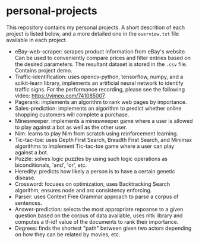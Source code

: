 # personal-projects
This repository contains my personal projects. A short descrition of each project is listed below, and a more detailed one in the `overview.txt` file available in each project. 

- eBay-web-scraper: scrapes product information from eBay's website. Can be used to conveniently compare prices and
filter entries based on the desired parameters. The resultant dataset is stored in the `.csv` file. Contains project demo.
- Traffic-identification: uses opencv-python, tensorflow, numpy, and a scikit-learn library, implements an artificial neural network to identify traffic signs. For the performance recording, please see the following video: https://vimeo.com/741085007.
- Pagerank: implements an algorithm to rank web pages by importance.
- Sales-prediction: implements an algorithm to predict whether online shopping customers will complete a purchase.
- Minesweeper: implements a minesweeper game where a user is allowed to play against a bot as well as the other user.
- Nim: learns to play Nim from scratch using reinforcement learning.
- Tic-tac-toe: uses Depth First Search, Breadth First Search, and Minimax algorithms to implement Tic-tac-toe game where a user can play against a bot.
- Puzzle: solves logic puzzles by using such logic operations as biconditionals, 'and', 'or', etc. 
- Heredity: predicts how likely a person is to have a certain genetic disease.
- Crossword: focuses on optimization, uses Backtracking Search algorithm, ensures node and arc consistency enforcing.
- Parser: uses Context Free Grammar approach to parse a corpus of sentences.
- Answer-prediction: selects the most appropriate reposnse to a given question based on the corpus of data available, uses nltk library and computes a tf-idf value of the documents to rank their importance.
- Degrees: finds the shortest "path" between given two actors depending on how they can be related by movies, etc.
